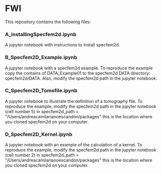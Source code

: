 # FWI

This repository contains the following files:

### A_installingSpecfem2d.ipynb
A jupyter notebook with instructions to install specfem2d.

### B_Specfem2D_Example.ipynb
A jupyter notebook with a specfem2d example. To reproduce the example copy the contains of DATA_Example01 to the specfem2d DATA directory: specfem2d/DATA. Also, modify the specfem2d path in the jupyter notebook.

### C_Specfem2D_Tomofile.ipynb
A jupyter notebook to illustrate the definition of a tomography file. To reproduce the example, modify the specfem2d path in the jupyter notebook (cell number 5) in specfem2d_path = "/Users/andreacamilarianoescandon/packages" this is the location where you cloned specfem2d on your computer.

### D_Specfem2D_Kernel.ipynb
A jupyter notebook with an example of the calculation of a kernel. To reproduce the example, modify the specfem2d path in the jupyter notebook (cell number 2) in specfem2d_path = "/Users/andreacamilarianoescandon/packages" this is the location where you cloned specfem2d on your computer.
